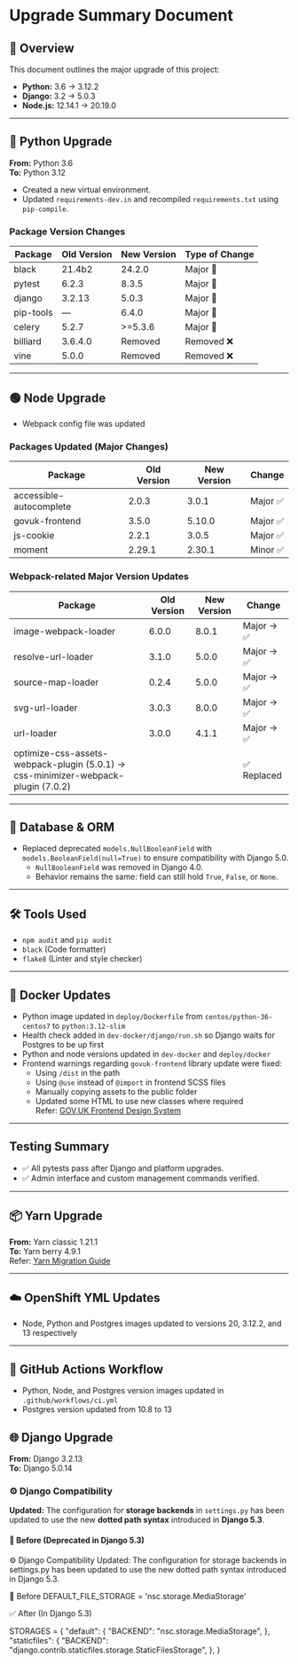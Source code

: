 # Upgrade Summary Document

## 🔧 Overview
This document outlines the major upgrade of this project:

- **Python:** 3.6 → 3.12.2  
- **Django:** 3.2 → 5.0.3  
- **Node.js:** 12.14.1 → 20.19.0  

---

## 🐍 Python Upgrade

**From:** Python 3.6  
**To:** Python 3.12

- Created a new virtual environment.
- Updated `requirements-dev.in` and recompiled `requirements.txt` using `pip-compile`.

### Package Version Changes

| Package    | Old Version | New Version | Type of Change |
|------------|-------------|-------------|----------------|
| black      | 21.4b2      | 24.2.0      | Major 🔺       |
| pytest     | 6.2.3       | 8.3.5       | Major 🔺       |
| django     | 3.2.13      | 5.0.3       | Major 🔺       |
| pip-tools  | —           | 6.4.0       | Major 🔺       |
| celery	   | 5.2.7       | >=5.3.6     | Major 🔺       |
| billiard	 | 3.6.4.0     |	Removed	   | Removed ❌     |
| vine	     | 5.0.0	     |  Removed	   | Removed ❌     |

---

## 🟢  Node Upgrade

- Webpack config file was updated

### Packages Updated (Major Changes)

| Package               | Old Version | New Version | Change    |
|-----------------------|-------------|-------------|-----------|
| accessible-autocomplete| 2.0.3       | 3.0.1       | Major ✅  |
| govuk-frontend        | 3.5.0       | 5.10.0      | Major ✅  |
| js-cookie             | 2.2.1       | 3.0.5       | Major ✅  |
| moment                | 2.29.1      | 2.30.1      | Minor ✅  |

### Webpack-related Major Version Updates

| Package              | Old Version | New Version | Change   |
|----------------------|-------------|-------------|----------|
| image-webpack-loader  | 6.0.0       | 8.0.1       | Major → ✅ |
| resolve-url-loader    | 3.1.0       | 5.0.0       | Major → ✅ |
| source-map-loader     | 0.2.4       | 5.0.0       | Major → ✅ |
| svg-url-loader       | 3.0.3       | 8.0.0       | Major → ✅ |
| url-loader           | 3.0.0       | 4.1.1       | Major → ✅ |
|optimize-css-assets-webpack-plugin (5.0.1) -> css-minimizer-webpack-plugin (7.0.2)|||✅ Replaced|


---

## 🔄 Database & ORM

- Replaced deprecated `models.NullBooleanField` with `models.BooleanField(null=True)` to ensure compatibility with Django 5.0.  
  - `NullBooleanField` was removed in Django 4.0.  
  - Behavior remains the same: field can still hold `True`, `False`, or `None`.

---

## 🛠 Tools Used

- `npm audit` and `pip audit`
- `black` (Code formatter)
- `flake8` (Linter and style checker)

---

## 🐳 Docker Updates

- Python image updated in `deploy/Dockerfile` from `centos/python-36-centos7` to `python:3.12-slim`
- Health check added in `dev-docker/django/run.sh` so Django waits for Postgres to be up first
- Python and node versions updated in `dev-docker` and `deploy/docker`
- Frontend warnings regarding `govuk-frontend` library update were fixed:
  - Using `/dist` in the path
  - Using `@use` instead of `@import` in frontend SCSS files
  - Manually copying assets to the public folder
  - Updated some HTML to use new classes where required  
  Refer: [GOV.UK Frontend Design System](https://frontend.design-system.service.gov.uk/import-font-and-images-assets/#if-you-have-your-own-folder-structure)

---

## Testing Summary

- ✅ All pytests pass after Django and platform upgrades.
- ✅ Admin interface and custom management commands verified.

---

## 📦 Yarn Upgrade

**From:** Yarn classic 1.21.1  
**To:** Yarn berry 4.9.1  
Refer: [Yarn Migration Guide](https://yarnpkg.com/migration/guide)

---

## ☁️ OpenShift YML Updates

- Node, Python and Postgres images updated to versions 20, 3.12.2, and 13 respectively

---

## 📁 GitHub Actions Workflow

- Python, Node, and Postgres version images updated in `.github/workflows/ci.yml`
- Postgres version updated from 10.8 to 13

## 🌐 Django Upgrade

**From:** Django 3.2.13  
**To:** Django 5.0.14

### ⚙️ Django Compatibility

**Updated:** The configuration for **storage backends** in `settings.py` has been updated to use the new **dotted path syntax** introduced in **Django 5.3**.

#### 🔄 Before (Deprecated in Django 5.3)

⚙️ Django Compatibility
Updated: The configuration for storage backends in settings.py has been updated to use the new dotted path syntax introduced in Django 5.3.

🔄 Before
DEFAULT_FILE_STORAGE = 'nsc.storage.MediaStorage'

✅ After (In Django 5.3)

STORAGES = {
    "default": {
        "BACKEND": "nsc.storage.MediaStorage",
    },
    "staticfiles": {
        "BACKEND": "django.contrib.staticfiles.storage.StaticFilesStorage",
    },
}


